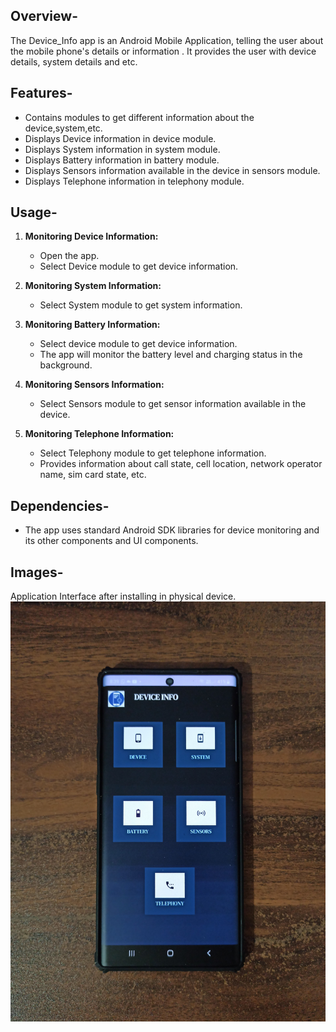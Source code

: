 ## Overview-
The Device_Info app is an Android Mobile Application, telling the user about the mobile phone's details or information . It provides the user with device details, system details and etc.

## Features-
- Contains modules to get different information about the device,system,etc.
- Displays Device information in device module.
- Displays System information in system module.
- Displays Battery information in battery module.
- Displays Sensors information available in the device in sensors module.
- Displays Telephone information in telephony module.

## Usage-
1. **Monitoring Device Information:**
    - Open the app.
    - Select Device module to get device information.

2. **Monitoring System Information:**
   - Select System module to get system information.

3. **Monitoring Battery Information:**
    - Select device module to get device information.
    - The app will monitor the battery level and charging status in the background.
   
4. **Monitoring Sensors Information:**
   - Select Sensors module to get sensor information available in the device.

5. **Monitoring Telephone Information:**
   - Select Telephony module to get telephone information.
   - Provides information about call state, cell location, network operator name, sim card state, etc.
   
## Dependencies-
- The app uses standard Android SDK libraries for device monitoring and its other components and UI components.

## Images-
Application Interface after installing in physical device.
![device_info.jpeg](app%2Fsrc%2Fmain%2Fres%2Fdrawable%2Fdevice_info.jpeg)
